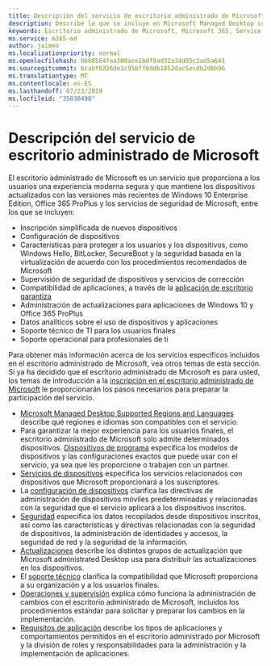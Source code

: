 ```yaml
---
title: Descripción del servicio de escritorio administrado de Microsoft
description: Describe lo que se incluye en Microsoft Managed Desktop como servicio
keywords: Escritorio administrado de Microsoft, Microsoft 365, Service, Documentation
ms.service: m365-md
author: jaimeo
ms.localizationpriority: normal
ms.openlocfilehash: 0668564fea300ace1bdf8ad32a34d85c2ad5a641
ms.sourcegitcommit: 6cabf0226de1c95bff6ddb1852dac5ecdb2d6b96
ms.translationtype: MT
ms.contentlocale: es-ES
ms.lasthandoff: 07/23/2019
ms.locfileid: "35830498"
---
```

# <a name="microsoft-managed-desktop-service-description"></a>Descripción del servicio de escritorio administrado de Microsoft

El escritorio administrado de Microsoft es un servicio que proporciona a los usuarios una experiencia moderna segura y que mantiene los dispositivos actualizados con las versiones más recientes de Windows 10 Enterprise Edition, Office 365 ProPlus y los servicios de seguridad de Microsoft, entre los que se incluyen:

- Inscripción simplificada de nuevos dispositivos
- Configuración de dispositivos
- Características para proteger a los usuarios y los dispositivos, como Windows Hello, BitLocker, SecureBoot y la seguridad basada en la virtualización de acuerdo con los procedimientos recomendados de Microsoft
- Supervisión de seguridad de dispositivos y servicios de corrección
- Compatibilidad de aplicaciones, a través de la [aplicación de escritorio garantiza](https://docs.microsoft.com/fasttrack/win-10-desktop-app-assure)
- Administración de actualizaciones para aplicaciones de Windows 10 y Office 365 ProPlus
- Datos analíticos sobre el uso de dispositivos y aplicaciones
- Soporte técnico de TI para los usuarios finales
- Soporte operacional para profesionales de ti

Para obtener más información acerca de los servicios específicos incluidos en el escritorio administrado de Microsoft, vea otros temas de esta sección. Si ya ha decidido que el escritorio administrado de Microsoft es para usted, los temas de introducción a la [inscripción en el escritorio administrado de Microsoft](https://docs.microsoft.com/microsoft-365/managed-desktop/get-ready/) le proporcionarán los pasos necesarios para preparar la participación del servicio.

- [Microsoft Managed Desktop Supported Regions and Languages](regions-languages.md) describe qué regiones e idiomas son compatibles con el servicio.
- Para garantizar la mejor experiencia para los usuarios finales, el escritorio administrado de Microsoft solo admite determinados dispositivos. [Dispositivos de programa](device-list.md) especifica los modelos de dispositivos y las configuraciones exactos que puede usar con el servicio, ya sea que les proporcione o trabajen con un partner.
- [Servicios de dispositivos](device-services.md) especifica los servicios relacionados con dispositivos que Microsoft proporcionará a los suscriptores.
- La [configuración de dispositivos](device-policies.md) clarifica las directivas de administración de dispositivos móviles predeterminadas y relacionadas con la seguridad que el servicio aplicará a los dispositivos inscritos.
- [Seguridad](security.md) especifica los datos recopilados desde dispositivos inscritos, así como las características y directivas relacionadas con la seguridad de dispositivos, la administración de identidades y accesos, la seguridad de red y la seguridad de la información.
- [Actualizaciones](updates.md) describe los distintos grupos de actualización que Microsoft administrated Desktop usa para distribuir las actualizaciones en los dispositivos.
- El [soporte técnico](support.md) clarifica la compatibilidad que Microsoft proporciona a su organización y a los usuarios finales.
- [Operaciones y supervisión](operations-and-monitoring.md) explica cómo funciona la administración de cambios con el escritorio administrado de Microsoft, incluidos los procedimientos estándar para solicitar y preparar los cambios en la implementación.
- [Requisitos de aplicación](mmd-app-requirements.md) describe los tipos de aplicaciones y comportamientos permitidos en el escritorio administrado por Microsoft y la división de roles y responsabilidades para la administración y la implementación de aplicaciones.

